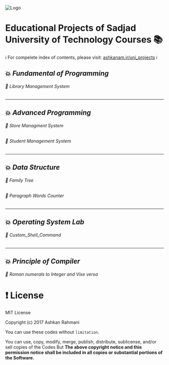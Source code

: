 ![Logo](http://ashkanam.ir/blog/wp-content/uploads/2018/01/Logo2.png)

# Educational Projects of Sadjad University of Technology Courses :books:

:information_source: For compelete index of contents, please visit: [ashkanam.ir/uni_projects](http://ashkanam.ir/uni_projects/) :information_source:

## :collision: *Fundamental of Programming*

###### :star2: *Library Management System*
----------------------------------------
## :collision: *Advanced Programming*

###### :star2: *Store Managment System*
###### :star2: *Student Management System*
----------------------------------------
## :collision: *Data Structure*

###### :star2: *Family Tree*
###### :star2: *Paragraph Words Counter*
----------------------------------------
## :collision: *Operating System Lab*

###### :star2: *Custom_Shell_Command*
----------------------------------------
## :collision: *Principle of Compiler*

###### :star2: *Roman numerals to Integer and Vise versa*

# :exclamation: License
MIT License

Copyright (c) 2017 Ashkan Rahmani

You can use these codes without `limitation`. 

You can use, copy, modify, merge, publish, distribute, sublicense, and/or sell copies of the Codes But **The above copyright notice and this permission notice shall be included in all copies or substantial portions of the Software.**
